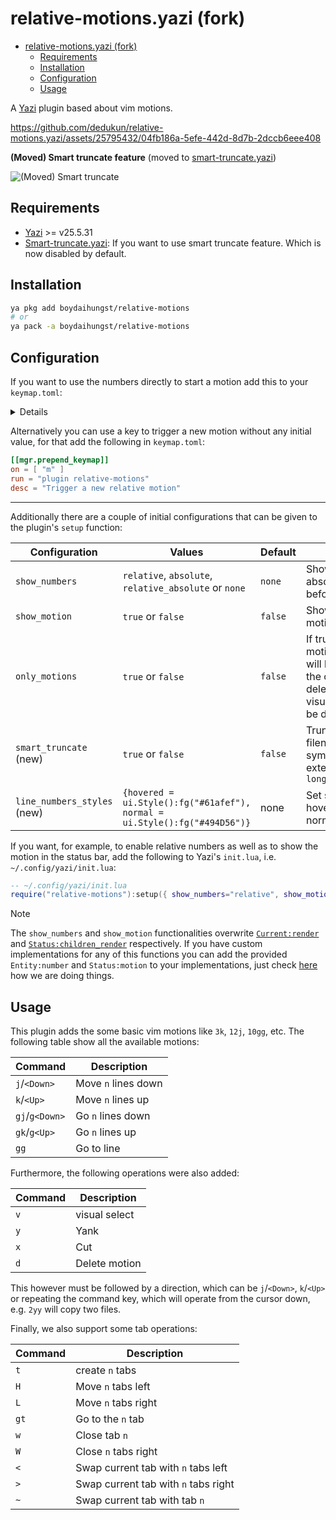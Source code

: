 # relative-motions.yazi (fork)

<!--toc:start-->

- [relative-motions.yazi (fork)](#relative-motionsyazi-fork)
  - [Requirements](#requirements)
  - [Installation](#installation)
  - [Configuration](#configuration)
  - [Usage](#usage)
  <!--toc:end-->

A [Yazi](https://github.com/sxyazi/yazi) plugin based about vim motions.

https://github.com/dedukun/relative-motions.yazi/assets/25795432/04fb186a-5efe-442d-8d7b-2dccb6eee408

**(Moved) Smart truncate feature** (moved to [smart-truncate.yazi](https://github.com/boydaihungst/smart-truncate.yazi/tree/master?tab=readme-ov-file#for-relative-motions-my-fork-plugin-users))

![(Moved) Smart truncate](https://i.imgur.com/P8WKB4B.png)

## Requirements

- [Yazi](https://github.com/sxyazi/yazi) >= v25.5.31
- [Smart-truncate.yazi](https://github.com/boydaihungst/smart-truncate.yazi): If you want to use smart truncate feature. Which is now disabled by default.

## Installation

```sh
ya pkg add boydaihungst/relative-motions
# or
ya pack -a boydaihungst/relative-motions
```

## Configuration

If you want to use the numbers directly to start a motion add this to your `keymap.toml`:

<details>

```toml
[[mgr.prepend_keymap]]
on = [ "1" ]
run = "plugin relative-motions -- 1"
desc = "Move in relative steps"

[[mgr.prepend_keymap]]
on = [ "2" ]
run = "plugin relative-motions -- 2"
desc = "Move in relative steps"

[[mgr.prepend_keymap]]
on = [ "3" ]
run = "plugin relative-motions -- 3"
desc = "Move in relative steps"

[[mgr.prepend_keymap]]
on = [ "4" ]
run = "plugin relative-motions -- 4"
desc = "Move in relative steps"

[[mgr.prepend_keymap]]
on = [ "5" ]
run = "plugin relative-motions -- 5"
desc = "Move in relative steps"

[[mgr.prepend_keymap]]
on = [ "6" ]
run = "plugin relative-motions -- 6"
desc = "Move in relative steps"

[[mgr.prepend_keymap]]
on = [ "7" ]
run = "plugin relative-motions -- 7"
desc = "Move in relative steps"

[[mgr.prepend_keymap]]
on = [ "8" ]
run = "plugin relative-motions -- 8"
desc = "Move in relative steps"

[[mgr.prepend_keymap]]
on = [ "9" ]
run = "plugin relative-motions -- 9"
desc = "Move in relative steps"
```

</details>

Alternatively you can use a key to trigger a new motion without any initial value, for that add the following in `keymap.toml`:

```toml
[[mgr.prepend_keymap]]
on = [ "m" ]
run = "plugin relative-motions"
desc = "Trigger a new relative motion"
```

---

Additionally there are a couple of initial configurations that can be given to the plugin's `setup` function:

| Configuration               | Values                                                                    | Default | Description                                                                                                                        |
| --------------------------- | ------------------------------------------------------------------------- | ------- | ---------------------------------------------------------------------------------------------------------------------------------- |
| `show_numbers`              | `relative`, `absolute`, `relative_absolute` or `none`                     | `none`  | Shows relative or absolute numbers before the file icon                                                                            |
| `show_motion`               | `true` or `false`                                                         | `false` | Shows current motion in Status bar                                                                                                 |
| `only_motions`              | `true` or `false`                                                         | `false` | If true, only the motion movements will be enabled, i.e., the commands for delete, cut, yank and visual selection will be disabled |
| `smart_truncate` (new)      | `true` or `false`                                                         | `false` | Truncate filename/folder and symlink, but keep extension. i.e, `long_named_file….mkv`                                              |
| `line_numbers_styles` (new) | `{hovered = ui.Style():fg("#61afef"), normal = ui.Style():fg("#494D56")}` | none    | Set styles for hovered file/folder or normal file/folder                                                                           |

If you want, for example, to enable relative numbers as well as to show the motion in the status bar,
add the following to Yazi's `init.lua`, i.e. `~/.config/yazi/init.lua`:

```lua
-- ~/.config/yazi/init.lua
require("relative-motions"):setup({ show_numbers="relative", show_motion = true })
```

> [!NOTE]
> The `show_numbers` and `show_motion` functionalities overwrite [`Current:render`](https://github.com/sxyazi/yazi/blob/43b5ae0e6cc5c8ee96462651f01d78a0d98077fc/yazi-plugin/preset/components/current.lua#L26)
> and [`Status:children_render`](https://github.com/sxyazi/yazi/blob/43b5ae0e6cc5c8ee96462651f01d78a0d98077fc/yazi-plugin/preset/components/status.lua#L172) respectively.
> If you have custom implementations for any of this functions
> you can add the provided `Entity:number` and `Status:motion` to your implementations, just check [here](https://github.com/dedukun/relative-motions.yazi/blob/main/init.lua#L126) how we are doing things.

## Usage

This plugin adds the some basic vim motions like `3k`, `12j`, `10gg`, etc.
The following table show all the available motions:

| Command        | Description         |
| -------------- | ------------------- |
| `j`/`<Down>`   | Move `n` lines down |
| `k`/`<Up>`     | Move `n` lines up   |
| `gj`/`g<Down>` | Go `n` lines down   |
| `gk`/`g<Up>`   | Go `n` lines up     |
| `gg`           | Go to line          |

Furthermore, the following operations were also added:

| Command | Description   |
| ------- | ------------- |
| `v`     | visual select |
| `y`     | Yank          |
| `x`     | Cut           |
| `d`     | Delete motion |

This however must be followed by a direction, which can be `j`/`<Down>`, `k`/`<Up>` or repeating the command key,
which will operate from the cursor down, e.g. `2yy` will copy two files.

Finally, we also support some tab operations:

| Command | Description                          |
| ------- | ------------------------------------ |
| `t`     | create `n` tabs                      |
| `H`     | Move `n` tabs left                   |
| `L`     | Move `n` tabs right                  |
| `gt`    | Go to the `n` tab                    |
| `w`     | Close tab `n`                        |
| `W`     | Close `n` tabs right                 |
| `<`     | Swap current tab with `n` tabs left  |
| `>`     | Swap current tab with `n` tabs right |
| `~`     | Swap current tab with tab `n`        |
